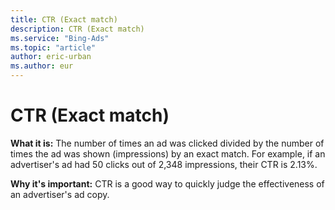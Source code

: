 ```yaml
---
title: CTR (Exact match)
description: CTR (Exact match)
ms.service: "Bing-Ads"
ms.topic: "article"
author: eric-urban
ms.author: eur
---
```


# CTR (Exact match)

**What it is:**  The number of times an ad was clicked divided by the number of times the ad was shown (impressions) by an exact match. For example, if an advertiser's ad had 50 clicks out of 2,348 impressions, their CTR is 2.13%.

**Why it's important:**  CTR is a good way to quickly judge the effectiveness of an advertiser's ad copy.


